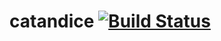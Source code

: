 # catandice [![Build Status](https://travis-ci.org/ericchu94/catandice.svg?branch=master)](https://travis-ci.org/ericchu94/catandice)
